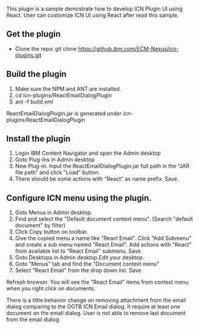 This plugin is a sample demostrate how to develop ICN Plugin UI using React.
User can customize ICN UI using React after read this sample.



## Get the plugin
* Clone the repo: git clone https://github.ibm.com/ECM-Nexus/icn-plugins.git


## Build the plugin

1. Make sure the NPM and ANT are installed.
2. cd icn-plugins/ReactEmailDialogPlugin
3. ant -f build.xml 

ReactEmailDialogPlugin.jar is generated under icn-plugins/ReactEmailDialogPlugin

## Install the plugin
1. Login IBM Content Navigator and open the Admin desktop
2. Goto Plug-Ins in Admin desktop
3. New Plug-in. Input the ReactEmailDialogPlugin.jar full path in the "JAR file path" and click "Load" button.
4. There should be some actions with "React" as name prefix.  Save.


## Configure ICN menu using the plugin.
1. Goto Menus in Admin desktop.
2. Find and select the "Default document context menu". (Search "default document" by filter)
3. Click Copy button on toolbar.
4. Give the copied menu a name like "React Email".  Click "Add Submenu" and create a sub menu named "React Email". Add actions with "React" from available list to "React Email" submenu. Save.
5. Goto Desktops in Admin desktop.Edit your desktop.
6. Goto "Menus" tab and find the "Document context menu"
7. Select "React Email" from the drop down list.  Save

Refresh browser. You will see the "React Email" items from context menu when you right click on documents.

There is a little behavior change on removing attachment from the email dialog comparing to the OOTB ICN Email dialog. It require at least one document on the email dialog. User is not able to remove last document from the email dialog.
